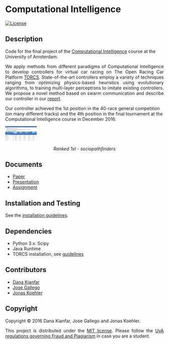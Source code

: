 # Computational Intelligence

[![License](http://img.shields.io/:license-mit-blue.svg)](LICENSE)

## Description

Code for the final project of the [Computational Intelligence](http://gss.uva.nl/content/masters/artificial-intelligence/study-programme/computational-intelligence.html) course at the University of Amsterdam.

<p align="justify">
We apply methods from different paradigms of Computational Intelligence to develop controllers for virtual car racing on The Open Racing Car Platform <a href="http://torcs.sourceforge.net/">TORCS</a>. State-of-the-art controllers employ a variety of techniques ranging from optimizing physics-based heuristics using evolutionary algorithms, to training multi-layer perceptrons to imitate existing controllers. We propose a novel method based on swarm communication and describe our controller in our <a href="./documents/report.pdf">report</a>. 

Our controller achieved the 1st position in the 40-race general competition (on many different tracks) and the 4th position in the final tournament at the Computational Intelligence course in December 2016.
</p>

<img src="./img/ranking.png" alt="Ranking in class competition" style="width: 100px;"/>

<p align="center">
  <i> Ranked 1st - sociopathfinders </i>
</p>

## Documents
- [Paper](./documents/report.pdf)
- [Presentation](./documents/presentation.pdf)
- [Assignment](./documents/Assignment.pdf)

## Installation and Testing
See the [installation guidelines](./documents/installation_guides/).


## Dependencies
- Python 3.x: Scipy
- Java Runtime
- TORCS installation, see [guidelines](./documents/installation_guides/)

## Contributors
- [Dana Kianfar](https://github.com/danakianfar) 
- [Jose Gallego](https://github.com/jgalle29)
- [Jonas Koehler](https://github.com/jonas-koehler)

## Copyright

Copyright © 2016 Dana Kianfar, Jose Gallego and Jonas Koehler.

<p align="justify">
This project is distributed under the <a href="LICENSE">MIT license</a>. Please follow the <a href="http://student.uva.nl/en/az/content/plagiarism-and-fraud/plagiarism-and-fraud.html">UvA regulations governing Fraud and Plagiarism</a> in case you are a student.
</p>

